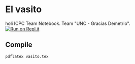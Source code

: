 # El vasito #
holi
ICPC Team Notebook. Team "UNC - Gracias Demetrio".
[![Run on Repl.it](https://repl.it/badge/github/AlexPuente109/icpc-team-notebook-el-vasito)](https://repl.it/github/AlexPuente109/icpc-team-notebook-el-vasito)
## Compile
``pdflatex vasito.tex``

